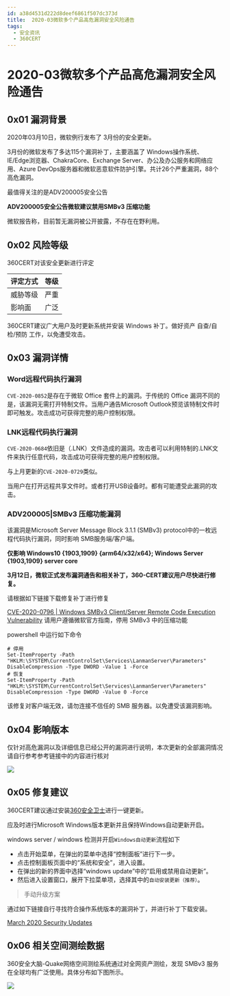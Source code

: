 ```yaml
---
id: a38d4531d222d8deef6861f507dc373d
title:  2020-03微软多个产品⾼危漏洞安全⻛险通告
tags: 
  - 安全资讯
  - 360CERT
---
```


#  2020-03微软多个产品⾼危漏洞安全⻛险通告

0x01 漏洞背景
---------


2020年03月10日，微软例行发布了 3月份的安全更新。


3月份的微软发布了多达115个漏洞补丁，主要涵盖了 Windows操作系统、IE/Edge浏览器、ChakraCore、Exchange Server、办公及办公服务和网络应用、Azure DevOps服务器和微软恶意软件防护引擎。共计26个严重漏洞，88个高危漏洞。


最值得关注的是ADV200005安全公告


**ADV200005安全公告微软建议禁用SMBv3 压缩功能**


微软报告称，目前暂无漏洞被公开披露，不存在在野利用。


0x02 风险等级
---------


360CERT对该安全更新进行评定




| 评定方式 | 等级 |
| --- | --- |
| 威胁等级 | 严重 |
| 影响面 | 广泛 |


360CERT建议广大用户及时更新系统并安装 Windows 补丁。做好资产 自查/自检/预防 工作，以免遭受攻击。


0x03 漏洞详情
---------


### Word远程代码执行漏洞


`CVE-2020-0852`是存在于微软 Office 套件上的漏洞。于传统的 Office 漏洞不同的是，该漏洞无需打开特制文件。当用户通告Microsoft Outlook预览该特制文件时即可触发。攻击成功可获得完整的用户控制权限。


### LNK远程代码执行漏洞


`CVE-2020-0684`依旧是（.LNK）文件造成的漏洞。攻击者可以利用特制的.LNK文件来执行任意代码，攻击成功可获得完整的用户控制权限。


与上月更新的`CVE-2020-0729`类似。


当用户在打开远程共享文件时。或者打开USB设备时。都有可能遭受此漏洞的攻击。


### ADV200005|SMBv3 压缩功能漏洞


该漏洞是Microsoft Server Message Block 3.1.1 (SMBv3) protocol中的一枚远程代码执行漏洞，同时影响 SMB服务端/客户端。


**仅影响 Windows10 {1903,1909} {arm64/x32/x64}; Windows Server {1903,1909} server core**


**3月12日，微软正式发布漏洞通告和相关补丁，360-CERT建议用户尽快进行修复。**


请根据如下链接下载修复补丁进行修复


[CVE-2020-0796 | Windows SMBv3 Client/Server Remote Code Execution Vulnerability](https://portal.msrc.microsoft.com/en-US/security-guidance/advisory/CVE-2020-0796)
请用户遵循微软官方指南，停用 SMBv3 中的压缩功能


powershell 中运行如下命令



```
# 停用
Set-ItemProperty -Path "HKLM:\SYSTEM\CurrentControlSet\Services\LanmanServer\Parameters" DisableCompression -Type DWORD -Value 1 -Force
# 恢复
Set-ItemProperty -Path "HKLM:\SYSTEM\CurrentControlSet\Services\LanmanServer\Parameters" DisableCompression -Type DWORD -Value 0 -Force

```

该修复对客户端无效，请勿连接不信任的 SMB 服务器。以免遭受该漏洞影响。


0x04 影响版本
---------


仅针对高危漏洞以及详细信息已经公开的漏洞进行说明，本次更新的全部漏洞情况请自行参考参考链接中的内容进行核对


![](https://p403.ssl.qhimgs4.com/t01fc2094d3ef4ceba0.png)


0x05 修复建议
---------


360CERT建议通过安装[360安全卫士](http://weishi.360.cn)进行一键更新。


应及时进行Microsoft Windows版本更新并且保持Windows自动更新开启。


windows server / windows 检测并开启`Windows自动更新`流程如下


* 点击开始菜单，在弹出的菜单中选择“控制面板”进行下一步。
* 点击控制面板页面中的“系统和安全”，进入设置。
* 在弹出的新的界面中选择“windows update”中的“启用或禁用自动更新”。
* 然后进入设置窗口，展开下拉菜单项，选择其中的`自动安装更新（推荐）`。



> 
> 手动升级方案
> 
> 
> 


通过如下链接自行寻找符合操作系统版本的漏洞补丁，并进行补丁下载安装。


[March 2020 Security Updates](https://portal.msrc.microsoft.com/en-us/security-guidance/releasenotedetail/2020-Mar)


0x06 相关空间测绘数据
-------------


360安全大脑-Quake网络空间测绘系统通过对全网资产测绘，发现 SMBv3 服务在全球均有广泛使用。具体分布如下图所示。


![](https://p403.ssl.qhimgs4.com/t01edd6001ea46d9aca.png)



